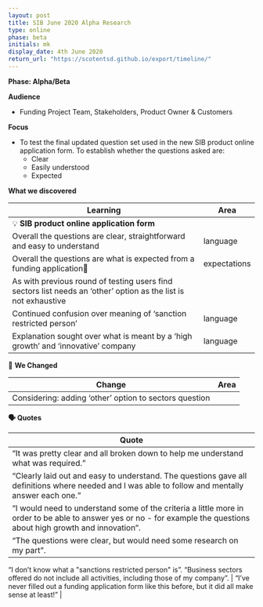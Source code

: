 ```yaml
---
layout: post
title: SIB June 2020 Alpha Research
type: online
phase: beta
initials: mk
display_date: 4th June 2020
return_url: "https://scotentsd.github.io/export/timeline/"
---
```


**Phase: Alpha/Beta**

**Audience**
- Funding Project Team, Stakeholders, Product Owner & Customers

**Focus**
- To test the final updated question set used in the new SIB product online application form. To establish whether the questions asked are:
   - Clear
   - Easily understood
   - Expected


**What we discovered**

Learning | Area
--- | ---
💡  **SIB product online application form** |
Overall the questions are clear, straightforward and easy to understand  | language
Overall the questions are what is expected from a funding application| expectations
As with previous round of testing users find sectors list needs an ‘other’ option as the list is not exhaustive |
Continued confusion over meaning of ‘sanction restricted person’ | language
Explanation sought over what is meant by a ‘high growth’ and ‘innovative’ company | language

🧰 **We Changed**  

Change | Area
--- | ---
Considering: adding ‘other’ option to sectors question |

**🗣 Quotes**

Quote |
--- |
“It was pretty clear and all broken down to help me understand what was required.” |
“Clearly laid out and easy to understand. The questions gave all definitions where needed and I was able to follow and mentally answer each one.” |
“I would need to understand some of the criteria a little more in order to be able to answer yes or no - for example the questions about high growth and innovation”. |
“The questions were clear, but would need some research on my part”. |
“I don’t know what a "sanctions restricted person" is”.
“Business sectors offered do not include all activities, including those of my company”. |
“I’ve never filled out a funding application form like this before, but it did all make sense at least!” |

<!--more-->
